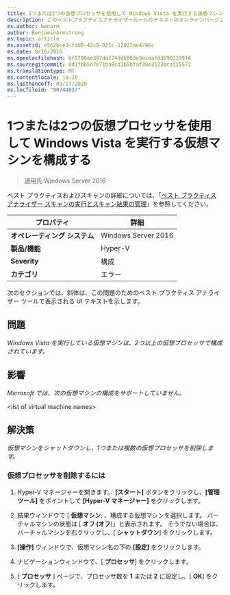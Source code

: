 ```yaml
---
title: 1つまたは2つの仮想プロセッサを使用して Windows Vista を実行する仮想マシンを構成する
description: このベストプラクティスアナライザールールのテキストのオンラインバージョン。
ms.author: benarm
author: BenjaminArmstrong
ms.topic: article
ms.assetid: e562bce3-fd68-42c9-821c-12022ae4746c
ms.date: 8/16/2016
ms.openlocfilehash: bf5780ae397dd774dd6063e9dcdafd36907199f4
ms.sourcegitcommit: dd1fbb5d7e71ba8cd1b5bfaf38e3123bca115572
ms.translationtype: MT
ms.contentlocale: ja-JP
ms.lasthandoff: 09/17/2020
ms.locfileid: "90744037"
---
```

# <a name="configure-virtual-machines-running-windows-vista-with-1-or-2-virtual-processors"></a>1つまたは2つの仮想プロセッサを使用して Windows Vista を実行する仮想マシンを構成する

>適用先:Windows Server 2016

ベスト プラクティスおよびスキャンの詳細については、「[ベスト プラクティス アナライザー スキャンの実行とスキャン結果の管理](https://go.microsoft.com/fwlink/p/?LinkID=223177)」を参照してください。

|プロパティ|詳細|
|-|-|
|**オペレーティング システム**|Windows Server 2016|
|**製品/機能**|Hyper-V|
|**Severity**|構成|
|**カテゴリ**|エラー|

次のセクションでは、斜体は、この問題のためのベスト プラクティス アナライザー ツールで表示される UI テキストを示します。

## <a name="issue"></a>問題

*Windows Vista を実行している仮想マシンは、2つ以上の仮想プロセッサで構成されています。*

## <a name="impact"></a>影響

*Microsoft では、次の仮想マシンの構成をサポートしていません。*

\<list of virtual machine names>

## <a name="resolution"></a>解決策

*仮想マシンをシャットダウンし、1つまたは複数の仮想プロセッサを削除します。*

### <a name="to-remove-virtual-processors"></a>仮想プロセッサを削除するには

1.  Hyper-V マネージャーを開きます。 **[スタート]** ボタンをクリックし、**[管理ツール]** をポイントして **[Hyper-V マネージャー]** をクリックします。

2.  結果ウィンドウで [ **仮想マシン**, 、構成する仮想マシンを選択します。 バーチャルマシンの状態は [ **オフ (オフ**)」と表示されます。 そうでない場合は、バーチャルマシンを右クリックし、[ **シャットダウン**] をクリックします。

3.  **[操作]** ウィンドウで、仮想マシン名の下の **[設定]** をクリックします。

4.  ナビゲーションウィンドウで、[ **プロセッサ**] をクリックします。

5.  [ **プロセッサ** ] ページで、プロセッサ数を **1** または **2** に設定し、[ **OK**] をクリックします。



